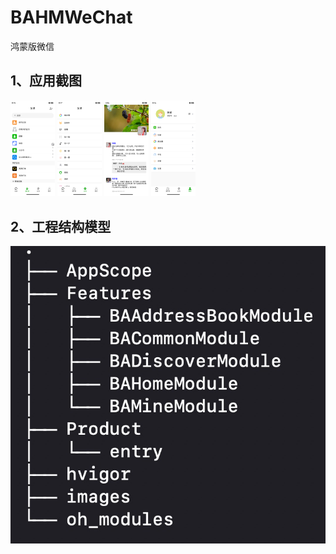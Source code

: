 # BAHMWeChat

鸿蒙版微信

## 1、应用截图

<img src="https://github.com/boai/BAHMWeChat/blob/main/images/通讯录.png" alt="通讯录" style="zoom:15%;" />

<img src="https://github.com/boai/BAHMWeChat/blob/main/images/发现.png" alt="个人中心" style="zoom:15%;" />

<img src="https://github.com/boai/BAHMWeChat/blob/main/images/朋友圈.png" alt="朋友圈" style="zoom:15%;" />

<img src="https://github.com/boai/BAHMWeChat/blob/main/images/个人中心.png" alt="个人中心" style="zoom:15%;" />



## 2、工程结构模型

![项目结构](https://github.com/boai/BAHMWeChat/blob/main/images/项目结构.jpg)

